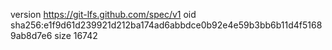 version https://git-lfs.github.com/spec/v1
oid sha256:e1f9d61d239921d212ba174ad6abbdce0b92e4e59b3bb6b11d4f51689ab8d7e6
size 16742
